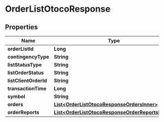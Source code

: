 

# OrderListOtocoResponse


## Properties

| Name | Type | Description | Notes |
|------------ | ------------- | ------------- | -------------|
|**orderListId** | **Long** |  |  [optional] |
|**contingencyType** | **String** |  |  [optional] |
|**listStatusType** | **String** |  |  [optional] |
|**listOrderStatus** | **String** |  |  [optional] |
|**listClientOrderId** | **String** |  |  [optional] |
|**transactionTime** | **Long** |  |  [optional] |
|**symbol** | **String** |  |  [optional] |
|**orders** | [**List&lt;OrderListOtocoResponseOrdersInner&gt;**](OrderListOtocoResponseOrdersInner.md) |  |  [optional] |
|**orderReports** | [**List&lt;OrderListOtocoResponseOrderReportsInner&gt;**](OrderListOtocoResponseOrderReportsInner.md) |  |  [optional] |




